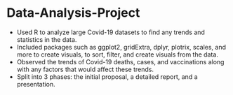 # Data-Analysis-Project
- Used R to analyze large Covid-19 datasets to find any trends and statistics in the data.
- Included packages such as ggplot2, gridExtra, dplyr, plotrix, scales, and more to create visuals, to sort, filter, and create visuals from the data. 
- Observed the trends of Covid-19 deaths, cases, and vaccinations along with any factors that would affect these trends. 
- Split into 3 phases: the initial proposal, a detailed report, and a presentation.
